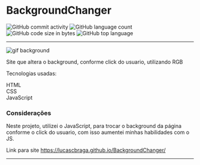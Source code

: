 # BackgroundChanger

![GitHub commit activity](https://img.shields.io/github/commit-activity/m/LucasCBraga/BackgroundChanger?style=for-the-badge)
![GitHub language count](https://img.shields.io/github/languages/count/LucasCBraga/BackgroundChanger?style=for-the-badge)
![GitHub code size in bytes](https://img.shields.io/github/languages/code-size/LucasCBraga/BackgroundChanger?style=for-the-badge)
![GitHub top language](https://img.shields.io/github/languages/top/LucasCBraga/BackgroundChanger?style=for-the-badge)

<hr>

![gif background](https://user-images.githubusercontent.com/113993228/200025456-1564be2c-3935-4de1-8cda-cdf160fee48a.gif)



Site que altera o background, conforme click do usuario, utilizando RGB

Tecnologias usadas:

HTML <br/>
CSS <br/>
JavaScript


### Considerações

Neste projeto, utilizei o JavaScript, para trocar o background da página conforme o click do usuario,
com isso aumentei minhas habilidades com o JS.

Link para site
https://lucascbraga.github.io/BackgroundChanger/

<hr>
